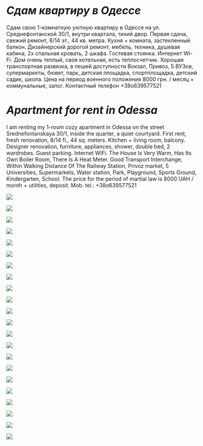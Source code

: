 # _Сдам квартиру в Одессе_

Сдам свою 1-комнатную уютную квартиру в Одессе на ул. Среднефонтанской 30/1, внутри квартала, тихий двор. Первая сдача, свежий ремонт, 8/14 эт., 44 кв. метра. Кухня + комната, застекленный балкон. Дизайнерский дорогой ремонт, мебель, техника, душевая кабина, 2х спальная кровать, 2 шкафа. Гостевая стоянка. Интернет Wi-Fi. Дом очень теплый, своя котельная, есть теплосчетчик. Хорошая транспортная развязка, в пешей доступности Вокзал, Привоз, 5 ВУЗов, супермаркеты, бювет, парк, детская площадка, спортплощадка, детский садик, школа. Цена на период военного положения 8000 грн. / месяц + коммунальные, залог. Контактный телефон +38о639577521


# _Apartment for rent in Odessa_

I am renting my 1-room cozy apartment in Odessa on the street Srednefontanskaya 30/1, inside the quarter, a quiet courtyard. First rent, fresh renovation, 8/14 fl., 44 sq. meters. Kitchen + living room, balcony. Designer renovation, furniture, appliances, shower, double bed, 2 wardrobes. Guest parking. Internet WiFi. The House Is Very Warm, Has Its Own Boiler Room, There Is A Heat Meter. Good Transport Interchange, Within Walking Distance Of The Railway Station, Privoz market, 5 Universities, Supermarkets, Water station, Park, Playground, Sports Ground, Kindergarten, School. The price for the period of martial law is 8000 UAH / month + utilities, deposit. Mob. tel.: +38о639577521

![](1.jpg)

![](2.jpg)

![](3.jpg)

![](4.jpg)

![](5.jpg)

![](6.jpg)

![](7.jpg)

![](8.jpg)

![](9.jpg)

![](10.jpg)

![](11.jpg)

![](12.jpg)

![](13.jpg)

![](14.jpg)

![](15.jpg)

![](16.jpg)

![](17.jpg)

![](18.jpg)

![](19.jpg)

![](20.jpg)

![](21.jpg)

![](22.jpg)

